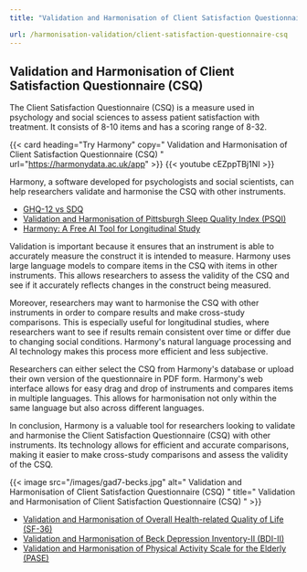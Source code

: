 ```yaml
---
title: "Validation and Harmonisation of Client Satisfaction Questionnaire (CSQ)"

url: /harmonisation-validation/client-satisfaction-questionnaire-csq
---
```


## Validation and Harmonisation of Client Satisfaction Questionnaire (CSQ)

The Client Satisfaction Questionnaire (CSQ) is a measure used in psychology and social sciences to assess patient satisfaction with treatment. It consists of 8-10 items and has a scoring range of 8-32.

{{< card heading="Try Harmony" copy=" Validation and Harmonisation of Client Satisfaction Questionnaire (CSQ) " url="https://harmonydata.ac.uk/app" >}}
{{< youtube cEZppTBj1NI >}}

Harmony, a software developed for psychologists and social scientists, can help researchers validate and harmonise the CSQ with other instruments. 

* [GHQ-12 vs SDQ](/ghq-12-vs-sdq)
* [Validation and Harmonisation of Pittsburgh Sleep Quality Index (PSQI)](/harmonisation-validation/pittsburgh-sleep-quality-index-psqi)
* [Harmony: A Free AI Tool for Longitudinal Study](/item-harmonisation/harmony-a-free-ai-tool-for-longitudinal-study)

Validation is important because it ensures that an instrument is able to accurately measure the construct it is intended to measure. Harmony uses large language models to compare items in the CSQ with items in other instruments. This allows researchers to assess the validity of the CSQ and see if it accurately reflects changes in the construct being measured. 

Moreover, researchers may want to harmonise the CSQ with other instruments in order to compare results and make cross-study comparisons. This is especially useful for longitudinal studies, where researchers want to see if results remain consistent over time or differ due to changing social conditions. Harmony's natural language processing and AI technology makes this process more efficient and less subjective. 

Researchers can either select the CSQ from Harmony's database or upload their own version of the questionnaire in PDF form. Harmony's web interface allows for easy drag and drop of instruments and compares items in multiple languages. This allows for harmonisation not only within the same language but also across different languages. 

In conclusion, Harmony is a valuable tool for researchers looking to validate and harmonise the Client Satisfaction Questionnaire (CSQ) with other instruments. Its technology allows for efficient and accurate comparisons, making it easier to make cross-study comparisons and assess the validity of the CSQ. 


{{< image src="/images/gad7-becks.jpg" alt=" Validation and Harmonisation of Client Satisfaction Questionnaire (CSQ) " title=" Validation and Harmonisation of Client Satisfaction Questionnaire (CSQ) " >}}









* [Validation and Harmonisation of Overall Health-related Quality of Life (SF-36)](/harmonisation-validation/overall-health-related-quality-of-life-sf-36)
* [Validation and Harmonisation of Beck Depression Inventory-II (BDI-II)](/harmonisation-validation/beck-depression-inventory-ii-bdi-ii)
* [Validation and Harmonisation of Physical Activity Scale for the Elderly (PASE)](/harmonisation-validation/physical-activity-scale-for-the-elderly-pase)